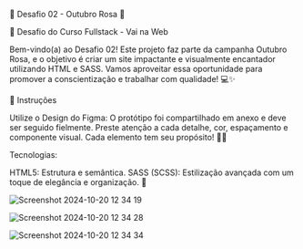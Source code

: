 🌸 Desafio 02 - Outubro Rosa 🌸


🚀 Desafio do Curso Fullstack - Vai na Web


Bem-vindo(a) ao Desafio 02! Este projeto faz parte da campanha Outubro Rosa, e o objetivo é criar um site impactante e visualmente encantador utilizando HTML e SASS. Vamos aproveitar essa oportunidade para promover a conscientização e trabalhar com qualidade! 💻✨

📝 Instruções


Utilize o Design do Figma:
O protótipo foi compartilhado em anexo e deve ser seguido fielmente. Preste atenção a cada detalhe, cor, espaçamento e componente visual. Cada elemento tem seu propósito! 🎨👀

Tecnologias:

HTML5: Estrutura e semântica.
SASS (SCSS): Estilização avançada com um toque de elegância e organização. 🌟

![Screenshot 2024-10-20 12 34 19](https://github.com/user-attachments/assets/5f8e98e3-6dae-4874-9d79-ccd6ad7b2bad)



![Screenshot 2024-10-20 12 34 28](https://github.com/user-attachments/assets/e1f64109-87a8-4e9b-8d16-f748f5880142)



![Screenshot 2024-10-20 12 34 34](https://github.com/user-attachments/assets/b5f39bc9-8564-445a-a0d7-fcc97bb4e68f)